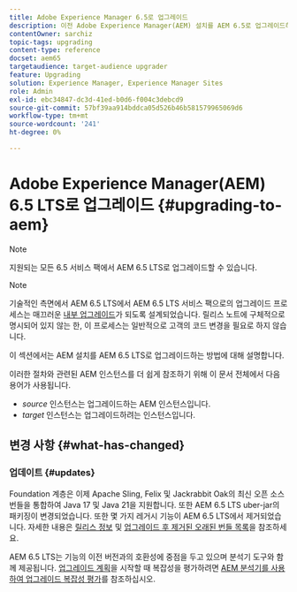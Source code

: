 ```yaml
---
title: Adobe Experience Manager 6.5로 업그레이드
description: 이전 Adobe Experience Manager(AEM) 설치를 AEM 6.5로 업그레이드하는 기본 사항에 대해 알아봅니다.
contentOwner: sarchiz
topic-tags: upgrading
content-type: reference
docset: aem65
targetaudience: target-audience upgrader
feature: Upgrading
solution: Experience Manager, Experience Manager Sites
role: Admin
exl-id: ebc34847-dc3d-41ed-b0d6-f004c3debcd9
source-git-commit: 57bf39aa914bddca05d526b46b581579965069d6
workflow-type: tm+mt
source-wordcount: '241'
ht-degree: 0%

---
```


# Adobe Experience Manager(AEM) 6.5 LTS로 업그레이드 {#upgrading-to-aem}

>[!NOTE]
>지원되는 모든 6.5 서비스 팩에서 AEM 6.5 LTS로 업그레이드할 수 있습니다.

>[!NOTE]
>
>기술적인 측면에서 AEM 6.5 LTS에서 AEM 6.5 LTS 서비스 팩으로의 업그레이드 프로세스는 매끄러운 [내부 업그레이드](/help/sites-deploying/in-place-upgrade.md)가 되도록 설계되었습니다. 릴리스 노트에 구체적으로 명시되어 있지 않는 한, 이 프로세스는 일반적으로 고객의 코드 변경을 필요로 하지 않습니다.

이 섹션에서는 AEM 설치를 AEM 6.5 LTS로 업그레이드하는 방법에 대해 설명합니다.

<!-- Alexandru: drafting for now 

* [Planning Your Upgrade](/help/sites-deploying/upgrade-planning.md)
* [Assessing the Upgrade Complexity with Pattern Detector](/help/sites-deploying/pattern-detector.md)
* [Backward Compatibility in AEM 6.5](/help/sites-deploying/backward-compatibility.md)
-->

<!--
* [Upgrade Procedure](/help/sites-deploying/upgrade-procedure.md)
* [Upgrading Code and Customizations](/help/sites-deploying/upgrading-code-and-customizations.md)
* [Pre-Upgrade Maintenance Tasks](/help/sites-deploying/pre-upgrade-maintenance-tasks.md)
* [Performing an In-Place Upgrade](/help/sites-deploying/in-place-upgrade.md)
* [Post Upgrade Checks and Troubleshooting](/help/sites-deploying/post-upgrade-checks-and-troubleshooting.md)
* [Sustainable Upgrades](/help/sites-deploying/sustainable-upgrades.md)
* [Lazy Content Migration](/help/sites-deploying/lazy-content-migration.md)

-->

이러한 절차와 관련된 AEM 인스턴스를 더 쉽게 참조하기 위해 이 문서 전체에서 다음 용어가 사용됩니다.

* *source* 인스턴스는 업그레이드하는 AEM 인스턴스입니다.
* *target* 인스턴스는 업그레이드하려는 인스턴스입니다.

## 변경 사항 {#what-has-changed}

### 업데이트 {#updates}

Foundation 계층은 이제 Apache Sling, Felix 및 Jackrabbit Oak의 최신 오픈 소스 번들을 통합하여 Java 17 및 Java 21을 지원합니다. 또한 AEM 6.5 LTS uber-jar의 패키징이 변경되었습니다. 또한 몇 가지 레거시 기능이 AEM 6.5 LTS에서 제거되었습니다. 자세한 내용은 [릴리스 정보](/help/release-notes/release-notes.md#whats-new-what-s-new) 및 [업그레이드 후 제거된 오래된 번들 목록](/help/sites-deploying/obsolete-bundles.md)을 참조하세요.

AEM 6.5 LTS는 기능의 이전 버전과의 호환성에 중점을 두고 있으며 분석기 도구와 함께 제공됩니다. [업그레이드 계획](/help/sites-deploying/aem-analyzer.md)을 시작할 때 복잡성을 평가하려면 [AEM 분석기를 사용하여 업그레이드 복잡성 평가](/help/sites-deploying/upgrade-planning.md)를 참조하십시오.
